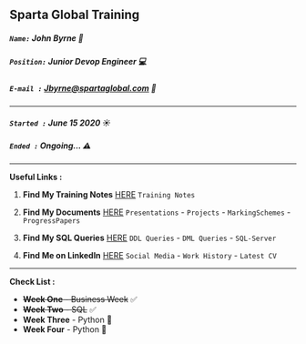 ## Sparta Global Training
##### `Name:` John Byrne :office:
##### `Position:` Junior Devop Engineer :computer: 
##### `E-mail :` Jbyrne@spartaglobal.com :email:
___

##### `Started :` **June 15 2020** :sunny:
##### `Ended :`  **Ongoing...** :warning:
 
___

**Useful Links :** 

1. **Find My Training Notes** [HERE](/Notes) `Training Notes`

2. **Find My Documents** [HERE](/Documents) `Presentations` - `Projects` - `MarkingSchemes` - `ProgressPapers`

3. **Find My SQL Queries** [HERE](/SQL-Queries) `DDL Queries` - `DML Queries` - `SQL-Server`

3. **Find Me on LinkedIn** [HERE](https://www.linkedin.com/in/john-byrne-b74214174/) `Social Media` - `Work History` - `Latest CV`

___

**Check List :** 

* ~~**Week One** - Business Week~~ :white_check_mark:
* ~~**Week Two** - SQL~~ :white_check_mark:
* **Week Three** - Python :white_square_button:
* **Week Four** - Python :white_square_button:

